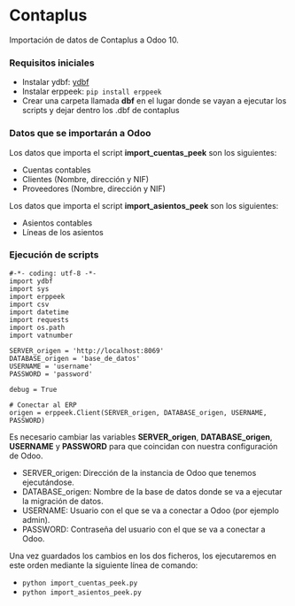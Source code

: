 # Contaplus

Importación de datos de Contaplus a Odoo 10.

### Requisitos iniciales

* Instalar ydbf: [ydbf](https://github.com/y10h/ydbf/blob/master/setup.py)
* Instalar erppeek: `pip install erppeek`
* Crear una carpeta llamada **dbf** en el lugar donde se vayan a ejecutar los scripts y dejar dentro los .dbf de contaplus

### Datos que se importarán a Odoo

Los datos que importa el script **import_cuentas_peek** son los siguientes:
* Cuentas contables
* Clientes (Nombre, dirección y NIF)
* Proveedores (Nombre, dirección y NIF)

Los datos que importa el script **import_asientos_peek** son los siguientes:
* Asientos contables
* Líneas de los asientos

### Ejecución de scripts

```
#-*- coding: utf-8 -*-
import ydbf
import sys
import erppeek
import csv
import datetime
import requests
import os.path
import vatnumber

SERVER_origen = 'http://localhost:8069'
DATABASE_origen = 'base_de_datos'
USERNAME = 'username'
PASSWORD = 'password'

debug = True

# Conectar al ERP
origen = erppeek.Client(SERVER_origen, DATABASE_origen, USERNAME, PASSWORD)
```
Es necesario cambiar las variables **SERVER_origen**, **DATABASE_origen**, **USERNAME** y **PASSWORD** para que coincidan con nuestra configuración de Odoo. 
* SERVER_origen: Dirección de la instancia de Odoo que tenemos ejecutándose.
* DATABASE_origen: Nombre de la base de datos donde se va a ejecutar la migración de datos.
* USERNAME: Usuario con el que se va a conectar a Odoo (por ejemplo admin).
* PASSWORD: Contraseña del usuario con el que se va a conectar a Odoo.

Una vez guardados los cambios en los dos ficheros, los ejecutaremos en este orden mediante la siguiente línea de comando:
* `python import_cuentas_peek.py`
* `python import_asientos_peek.py`

